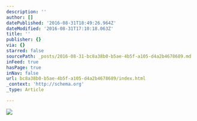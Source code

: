 ```yaml
---
description: ''
author: []
datePublished: '2016-08-31T18:49:26.964Z'
dateModified: '2016-08-31T17:10:18.063Z'
title: ''
publisher: {}
via: {}
starred: false
sourcePath: _posts/2016-08-31-bc8a38b0-b5ae-4b5f-a105-d4a2b4678689.md
inFeed: true
hasPage: true
inNav: false
url: bc8a38b0-b5ae-4b5f-a105-d4a2b4678689/index.html
_context: 'http://schema.org'
_type: Article

---
```

![](https://the-grid-user-content.s3-us-west-2.amazonaws.com/44db84df-705f-47d5-9e6d-216dc7c6bc65.jpg)